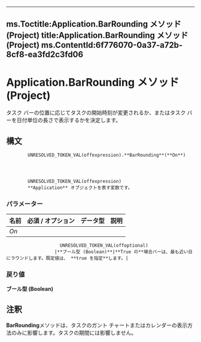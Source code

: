 

---
ms.Toctitle:Application.BarRounding メソッド (Project)
title:Application.BarRounding メソッド (Project)
ms.ContentId:6f776070-0a37-a72b-8cf8-ea3fd2c3fd06
---
# Application.BarRounding メソッド (Project)




タスク バーの位置に応じてタスクの開始時刻が変更されるか、またはタスク バーを日付単位の長さで表示するかを決定します。

## 構文

            UNRESOLVED_TOKEN_VAL(offexpression).**BarRounding**(**On**)




            UNRESOLVED_TOKEN_VAL(offexpression)
            **Application** オブジェクトを表す変数です。

### パラメーター

|**名前**|**必須 / オプション**|**データ型**|**説明**|
|---|---|---|---|
|*On*|
                        UNRESOLVED_TOKEN_VAL(offoptional)
                      |**ブール型 (Boolean)**|**True の**場合バーは、最も近い日にラウンドします。既定値は、 **true を指定**します。|



### 戻り値
**ブール型 (Boolean)**





## 注釈
**BarRounding**メソッドは、タスクのガント チャートまたはカレンダーの表示方法のみに影響します。タスクの期間には影響しません。




